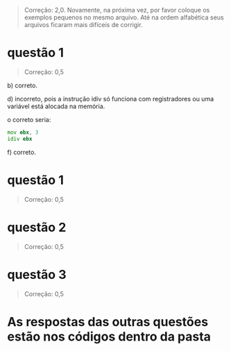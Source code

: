 > Correção: 2,0. Novamente, na próxima vez, por favor coloque os exemplos pequenos no mesmo arquivo. Até na ordem alfabética seus arquivos ficaram mais difíceis de corrigir.

# questão 1

> Correção: 0,5

b) correto.

d) incorreto, pois a instrução idiv só funciona com registradores ou uma variável
está alocada na memória.

o correto seria:

```asm
mov ebx, 3
idiv ebx

```

f) correto.

# questão 1

> Correção: 0,5

# questão 2

> Correção: 0,5

# questão 3

> Correção: 0,5


# As respostas das outras questões estão nos códigos dentro da pasta
